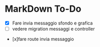 # MarkDown To-Do



- [x] Fare invia messaggio sfondo e grafica
- [ ] vedere migration messaggi e controller
- [x]fare route invia messaggio
